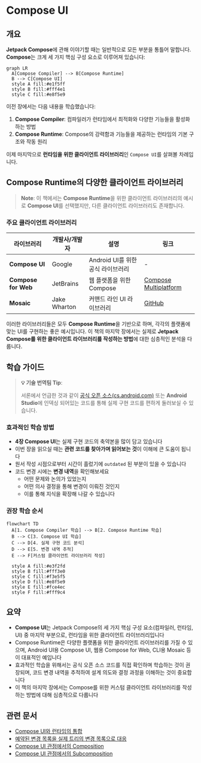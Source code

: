 # Compose UI

## 개요

**Jetpack Compose**에 관해 이야기할 때는 일반적으로 모든 부분을 통틀어 말합니다. **Compose**는 크게 세 가지 핵심 구성 요소로 이루어져 있습니다:

```mermaid
graph LR
  A[Compose Compiler] --> B[Compose Runtime]
  B --> C[Compose UI]
  style A fill:#e1f5ff
  style B fill:#fff4e1
  style C fill:#e8f5e9
```

이전 장에서는 다음 내용을 학습했습니다:

1. **Compose Compiler**: 컴파일러가 런타임에서 최적화와 다양한 기능들을 활성화하는 방법
2. **Compose Runtime**: Compose의 강력함과 기능들을 제공하는 런타임의 기본 구조와 작동 원리

이제 마지막으로 **런타임을 위한 클라이언트 라이브러리**인 `Compose UI`를 살펴볼 차례입니다.

## Compose Runtime의 다양한 클라이언트 라이브러리

> **Note**: 이 책에서는 **Compose Runtime**을 위한 클라이언트 라이브러리의 예시로 **Compose UI**를 선택했지만, 다른 클라이언트 라이브러리도 존재합니다.

### 주요 클라이언트 라이브러리

| 라이브러리 | 개발사/개발자 | 설명 | 링크 |
|----------|------------|-----|------|
| **Compose UI** | Google | Android UI를 위한 공식 라이브러리 | - |
| **Compose for Web** | JetBrains | 웹 플랫폼을 위한 Compose | [Compose Multiplatform](https://www.jetbrains.com/compose-multiplatform/) |
| **Mosaic** | Jake Wharton | 커맨드 라인 UI 라이브러리 | [GitHub](https://github.com/JakeWharton/mosaic) |

이러한 라이브러리들은 모두 **Compose Runtime**을 기반으로 하며, 각각의 플랫폼에 맞는 UI를 구현하는 좋은 예시입니다. 이 책의 마지막 장에서는 실제로 **Jetpack Compose를 위한 클라이언트 라이브러리를 작성하는 방법**에 대한 심층적인 분석을 다룹니다.

## 학습 가이드

> **💡 기술 번역팀 Tip**: 
> 
> 서론에서 언급한 것과 같이 [공식 오픈 소스(cs.android.com)](https://cs.android.com/) 또는 **Android Studio**에 인덱싱 되어있는 코드를 통해 실제 구현 코드를 편하게 둘러보실 수 있습니다.

### 효과적인 학습 방법

- **4장 Compose UI**는 실제 구현 코드의 축약본을 많이 담고 있습니다
- 이번 장을 읽으실 때는 **관련 코드를 찾아가며 읽어보는 것**이 이해에 큰 도움이 됩니다
- 원서 작성 시점으로부터 시간이 흘렀기에 `outdated` 된 부분이 있을 수 있습니다
- 코드 변경 시에는 **변경 내역**을 확인해보세요
  - 어떤 문제와 논의가 있었는지
  - 어떤 의사 결정을 통해 변경이 이뤄진 것인지
  - 이를 통해 지식을 확장해 나갈 수 있습니다

### 권장 학습 순서

```mermaid
flowchart TD
  A[1. Compose Compiler 학습] --> B[2. Compose Runtime 학습]
  B --> C[3. Compose UI 학습]
  C --> D[4. 실제 구현 코드 분석]
  D --> E[5. 변경 내역 추적]
  E --> F[커스텀 클라이언트 라이브러리 작성]
  
  style A fill:#e3f2fd
  style B fill:#fff3e0
  style C fill:#f3e5f5
  style D fill:#e8f5e9
  style E fill:#fce4ec
  style F fill:#fff9c4
```

## 요약

- **Compose UI**는 Jetpack Compose의 세 가지 핵심 구성 요소(컴파일러, 런타임, UI) 중 마지막 부분으로, 런타임을 위한 클라이언트 라이브러리입니다
- Compose Runtime은 다양한 플랫폼을 위한 클라이언트 라이브러리를 가질 수 있으며, Android UI용 Compose UI, 웹용 Compose for Web, CLI용 Mosaic 등이 대표적인 예입니다
- 효과적인 학습을 위해서는 공식 오픈 소스 코드를 직접 확인하며 학습하는 것이 권장되며, 코드 변경 내역을 추적하여 설계 의도와 결정 과정을 이해하는 것이 중요합니다
- 이 책의 마지막 장에서는 Compose를 위한 커스텀 클라이언트 라이브러리를 작성하는 방법에 대해 심층적으로 다룹니다

## 관련 문서

- [Compose UI와 런타임의 통합](./IntegratingUI/README.md)
- [예약된 변경 목록을 실제 트리의 변경 목록으로 대응](./ScheduledToActualChanges/README.md)
- [Compose UI 관점에서의 Composition](./CompositionFromThePointOfViewOfComposeUI/README.md)
- [Compose UI 관점에서의 Subcomposition](./SubcompositionFromComposeUI/README.md)